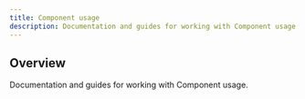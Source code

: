 ```yaml
---
title: Component usage
description: Documentation and guides for working with Component usage.
---
```

## Overview

Documentation and guides for working with Component usage.
